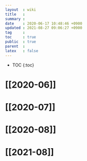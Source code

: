 ```yaml
---
layout  : wiki
title   : 
summary : 
date    : 2020-06-17 10:48:46 +0900
updated : 2021-08-27 09:06:27 +0900
tag     : 
toc     : true
public  : true
parent  : 
latex   : false
---
```

* TOC
{:toc}

# [[2020-06]]
# [[2020-07]]
# [[2020-08]]
# [[2021-08]]
